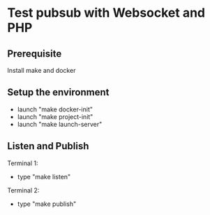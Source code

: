 # Test pubsub with Websocket and PHP

## Prerequisite
Install make and docker

## Setup the environment
- launch "make docker-init"  
- launch "make project-init"  
- launch "make launch-server"  

## Listen and Publish
Terminal 1:
- type "make listen"  

Terminal 2:
- type "make publish"

